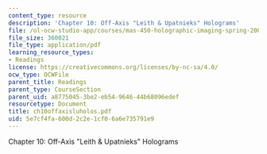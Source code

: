 ```yaml
---
content_type: resource
description: 'Chapter 10: Off-Axis "Leith & Upatnieks" Holograms'
file: /ol-ocw-studio-app/courses/mas-450-holographic-imaging-spring-2003/5e7cf4fa600d2c2e1cf06a6e735791e9_ch10offaxisluholos.pdf
file_size: 360021
file_type: application/pdf
learning_resource_types:
- Readings
license: https://creativecommons.org/licenses/by-nc-sa/4.0/
ocw_type: OCWFile
parent_title: Readings
parent_type: CourseSection
parent_uid: a8775045-3be2-eb54-9646-44b68096edef
resourcetype: Document
title: ch10offaxisluholos.pdf
uid: 5e7cf4fa-600d-2c2e-1cf0-6a6e735791e9
---
```

Chapter 10: Off-Axis "Leith & Upatnieks" Holograms